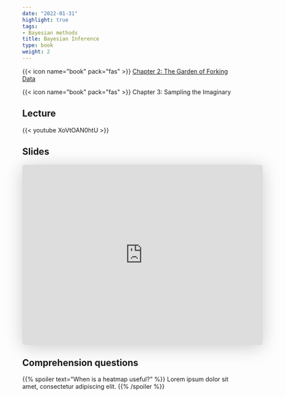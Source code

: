```yaml
---
date: "2022-01-31"
highlight: true
tags:
- Bayesian methods
title: Bayesian Inference
type: book
weight: 2
---
```


{{< icon name="book" pack="fas" >}} [Chapter 2: The Garden of Forking Data](http://xcelab.net/rmpubs/sr2/statisticalrethinking2_chapters1and2.pdf)
<p>
{{< icon name="book" pack="fas" >}} Chapter 3: Sampling the Imaginary

<!--more-->

## Lecture

{{< youtube XoVtOAN0htU >}}

## Slides

<iframe class="speakerdeck-iframe" frameborder="0" src="https://speakerdeck.com/player/3bfa335d71ac499ebb10e11073efe777" title="L02 Statistical Rethinking Winter 2019" allowfullscreen="true" mozallowfullscreen="true" webkitallowfullscreen="true" style="border: 0px; background: padding-box padding-box rgba(0, 0, 0, 0.1); margin: 0px; padding: 0px; border-radius: 6px; box-shadow: rgba(0, 0, 0, 0.2) 0px 5px 40px; width: 560px; height: 420px;" data-ratio="1.3333333333333333"></iframe>

## Comprehension questions

{{% spoiler text="When is a heatmap useful?" %}}
Lorem ipsum dolor sit amet, consectetur adipiscing elit.
{{% /spoiler %}}
